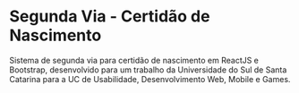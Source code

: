 # Segunda Via - Certidão de Nascimento
Sistema de segunda via para certidão de nascimento em ReactJS e Bootstrap, desenvolvido para um trabalho da Universidade do Sul de Santa Catarina para a UC de Usabilidade, Desenvolvimento Web, Mobile e Games.
